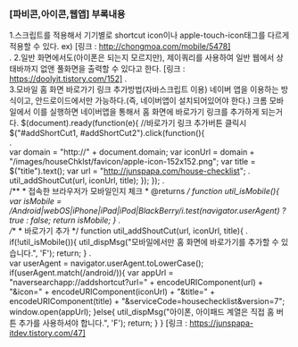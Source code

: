 ### [파비콘,아이콘,웹앱] 부록내용

1.스크립트를 적용해서 기기별로 shortcut icon이나 apple-touch-icon태그를 다르게 적용할 수 있다.
    ex)
    <script> 
    var userAgent = navigator.userAgent.toLowerCase(); // 접속 핸드폰 정보 
.       
    // 모바일 홈페이지 바로가기 링크 생성 
    if(userAgent.match('iphone')) { 
        document.write('<link rel="apple-touch-icon" href="/이미지경로/icon.png" />') 
    } else if(userAgent.match('ipad')) { 
        document.write('<link rel="apple-touch-icon" sizes="72*72" href="/이미지경로/icon.png" />') 
    } else if(userAgent.match('ipod')) { 
        document.write('<link rel="apple-touch-icon" href="/이미지경로/icon.png" />') 
    } else if(userAgent.match('android')) { 
        document.write('<link rel="shortcut icon" href="/이미지경로/icon.png" />') 
    } 
    </script>
    [링크 : http://chongmoa.com/mobile/5478]   
.
2.일반 화면에서도(아이폰은 되는지 모르지만), 제이쿼리를 사용하여 일반 웹에서 상태바까지 없앤 풀화면을
    출력할 수 있다고 한다.
    [링크 : https://doolyit.tistory.com/152]
.    
3.모바일 홈 화면 바로가기 링크 추가방법(자바스크립트 이용)
    네이버 앱을 이용하는 방식이고, 안드로이드에서만 가능하다.(즉, 네이버앱이 설치되어있어야 한다.)
    크롬 모바일에서 이를 실행하면 네이버앱을 통해서 홈 화면에 바로가기 링크를 추가하게 되는거다.
    $(document).ready(function(e){ 
      //바로가기 링크 추가버튼 클릭시
      $("#addShortCut1, #addShortCut2").click(function(){    
.          
        var domain = "http://" + document.domain;
        var iconUrl = domain + "/images/houseChklst/favicon/apple-icon-152x152.png";
        var title = $("title").text();
        var url = "http://junspapa.com/house-checklist";
.   
        util_addShoutCut(url, iconUrl, title);
      });
    });
.    
    /**
     * 접속한 브라우저가 모바일인지 체크
     * @returns
     */
    function util_isMobile(){
      var isMobile = /Android|webOS|iPhone|iPad|iPod|BlackBerry/i.test(navigator.userAgent) ? true : false;
      return isMobile;
    }
.    
    /**
    * 바로가기 추가
    */
    function util_addShoutCut(url, iconUrl, title){
.    	
    	if(!util_isMobile()){
    		util_dispMsg("모바일에서만 홈 화면에 바로가기를 추가할 수 있습니다.", 'F');
    		return;
    	}
.    	
    	var userAgent = navigator.userAgent.toLowerCase();
    	if(userAgent.match(/android/)){
    		var appUrl = "naversearchapp://addshortcut?url=" + encodeURIComponent(url) + "&icon=" + encodeURIComponent(iconUrl) + "&title=" + encodeURIComponent(title) + "&serviceCode=housechecklist&version=7";
    		window.open(appUrl);
    	}else{
    		util_dispMsg("아이폰, 아이패드 계열은 직접 홈 버튼 추가를 사용하셔야 합니다.", 'F');
    		return;
    	}
    }
    [링크 : https://junspapa-itdev.tistory.com/47]